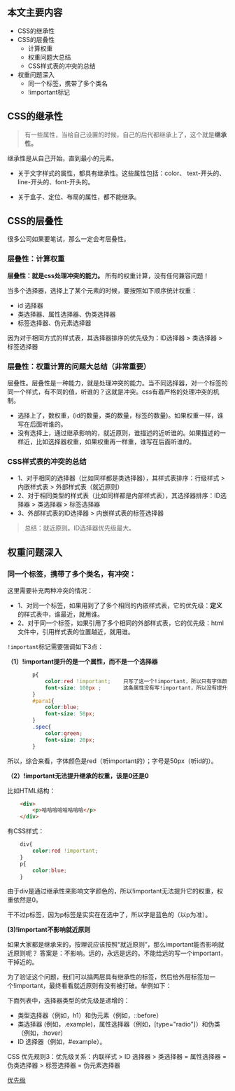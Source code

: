 

## 本文主要内容

- CSS的继承性
- CSS的层叠性
	- 计算权重
	- 权重问题大总结
	- CSS样式表的冲突的总结
- 权重问题深入
	- 同一个标签，携带了多个类名
	- !important标记

## CSS的继承性

> 有一些属性，当给自己设置的时候，自己的后代都继承上了，这个就是**继承性。**

继承性是从自己开始，直到最小的元素。

- 关于文字样式的属性，都具有继承性。这些属性包括：color、 text-开头的、line-开头的、font-开头的。

- 关于盒子、定位、布局的属性，都不能继承。

## CSS的层叠性

很多公司如果要笔试，那么一定会考层叠性。

### 层叠性：计算权重

**层叠性：就是css处理冲突的能力。** 所有的权重计算，没有任何兼容问题！

当多个选择器，选择上了某个元素的时候，要按照如下顺序统计权重：

-  id 选择器
-  类选择器、属性选择器、伪类选择器
-  标签选择器、伪元素选择器

因为对于相同方式的样式表，其选择器排序的优先级为：ID选择器 > 类选择器 > 标签选择器

### 层叠性：权重计算的问题大总结（非常重要）

层叠性。层叠性是一种能力，就是处理冲突的能力。当不同选择器，对一个标签的同一个样式，有不同的值，听谁的？这就是冲突。css有着严格的处理冲突的机制。

- 选择上了，数权重，(id的数量，类的数量，标签的数量)。如果权重一样，谁写在后面听谁的。
- 没有选择上，通过继承影响的，就近原则，谁描述的近听谁的。如果描述的一样近，比如选择器权重，如果权重再一样重，谁写在后面听谁的。

### CSS样式表的冲突的总结

- 1、对于相同的选择器（比如同样都是类选择器），其样式表排序：行级样式 > 内嵌样式表 > 外部样式表（就近原则）
- 2、对于相同类型的样式表（比如同样都是内部样式表），其选择器排序：ID选择器 > 类选择器 > 标签选择器
- 3、外部样式表的ID选择器  > 内嵌样式表的标签选择器

> 总结：就近原则。ID选择器优先级最大。

## 权重问题深入

### 同一个标签，携带了多个类名，有冲突：

这里需要补充两种冲突的情况：

- 1、对同一个标签，如果用到了了多个相同的内嵌样式表，它的优先级：**定义**的样式表中，谁最近，就用谁。
- 2、对于同一个标签，如果引用了多个相同的外部样式表，它的优先级：html文件中，引用样式表的位置越近，就用谁。

`!important`标记需要强调如下3点：

**（1）!important提升的是一个属性，而不是一个选择器**

```css
		p{
			color:red !important;    只写了这一个!important，所以只有字体颜色属性提升了权重
			font-size: 100px ;       这条属性没有写!important，所以没有提升权重
		}
		#para1{
			color:blue;
			font-size: 50px;
		}
		.spec{
			color:green;
			font-size: 20px;
		}
```

所以，综合来看，字体颜色是red（听important的）；字号是50px（听id的）。

**（2）!important无法提升继承的权重，该是0还是0**

比如HTML结构：

```html
	<div>
		<p>哈哈哈哈哈哈哈哈</p>
	</div>
```

有CSS样式：

```css
	div{
		color:red !important;
	}
	p{
		color:blue;
	}
```

由于div是通过继承性来影响文字颜色的，所以!important无法提升它的权重，权重依然是0。

干不过p标签，因为p标签是实实在在选中了，所以字是蓝色的（以p为准）。

**(3)!important不影响就近原则**

如果大家都是继承来的，按理说应该按照“就近原则”，那么important能否影响就近原则呢？
答案是：不影响。远的，永远是远的。不能给远的写一个important，干掉近的。

为了验证这个问题，我们可以搞两层具有继承性的标签，然后给外层标签加一个!important，最终看看就近原则有没有被打破。举例如下：

下面列表中，选择器类型的优先级是递增的：

- 类型选择器（例如，h1）和伪元素（例如，::before）
- 类选择器 (例如，.example)，属性选择器（例如，[type="radio"]）和伪类（例如，:hover）
- ID 选择器（例如，#example）。

CSS 优先规则3：优先级关系：内联样式 > ID 选择器 > 类选择器 = 属性选择器 = 伪类选择器 > 标签选择器 = 伪元素选择器

[优先级](https://www.runoob.com/w3cnote/css-style-priority.html)